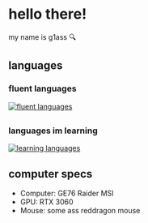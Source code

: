 
# hello there!
my name is g1ass 🔍

## languages

### fluent languages

[![fluent languages](https://skillicons.dev/icons?i=lua,js,css,html)](https://skillicons.dev)
##

### languages im learning

[![learning languages](https://skillicons.dev/icons?i=cpp,python)](https://skillicons.dev)

## computer specs

- Computer: GE76 Raider MSI
- GPU: RTX 3060
- Mouse: some ass reddragon mouse
